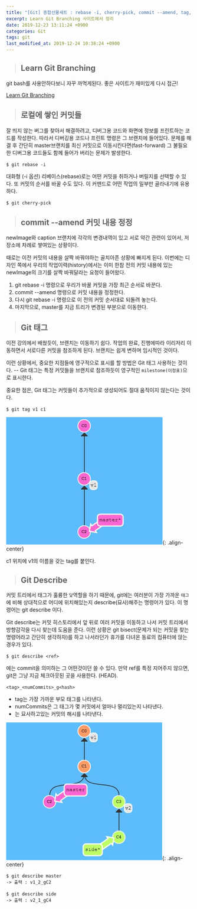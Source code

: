 ```yaml
---
title: "[Git] 종합선물세트 : rebase -i, cherry-pick, commit --amend, tag, describe"
excerpt: Learn Git Branching 사이트에서 정리
date: 2019-12-23 13:11:24 +0900
categories: Git
tags: git
last_modified_at: 2019-12-24 10:38:24 +0900
---
```


>## Learn Git Branching

git bash를 사용안하다보니 자꾸 까먹게된다.
좋은 사이트가 재미있게 다시 접근!

[Learn Git Branching](https://learngitbranching.js.org/)


>## 로컬에 쌓인 커밋들

잘 띄지 않는 버그를 찾아서 해결하려고, 디버그용 코드와 화면에 정보를 프린트하는 코드를 작성한다. 따라서 디버깅용 코드나 프린트 명령은 그 브랜치에 들어있다. 문제를 해결 후 간단히 master브랜치를 최신 커밋으로 이동시킨다면(fast-forward) 그 불필요한 디버그용 코드들도 함께 들어가 버리는 문제가 발생한다.

```
$ git rebase -i
```

대화형 (-i 옵션) 리베이스(rebase)로는 어떤 커밋을 취하거나 버릴지를 선택할 수 있다. 또 커밋의 순서를 바꿀 수도 있다. 이 커맨드로 어떤 작업의 일부만 골라내기에 유용하다.

```
$ git cherry-pick
```


>## commit --amend 커밋 내용 정정

newImage와 caption 브랜치에 각각의 변경내역이 있고 서로 약간 관련이 있어서, 저장소에 차례로 쌓여있는 상황이다.

때로는 이전 커밋의 내용을 살짝 바꿔야하는 골치아픈 상황에 빠지게 된다. 이번에는 디자인 쪽에서 우리의 작업이력(history)에서는 이미 한참 전의 커밋 내용에 있는 newImage의 크기를 살짝 바꿔달라는 요청이 들어왔다.

1. git rebase -i 명령으로 우리가 바꿀 커밋을 가장 최근 순서로 바꾼다.
2. commit --amend 명령으로 커밋 내용을 정정한다.
3. 다시 git rebase -i 명령으로 이 전의 커밋 순서대로 되돌려 놓는다.
4. 마지막으로, master를 지금 트리가 변경된 부분으로 이동한다.


>## Git 태그

이전 강의에서 배웠듯이, 브랜치는 이동하기 쉽다. 작업의 완료, 진행에따라 이리저리 이동하면서 서로다른 커밋을 참조하게 된다. 브랜치는 쉽게 변하며 임시적인 것이다.

이런 상황에서, 중요한 지점들에 영구적으로 표시를 할 방법은 Git 태그 사용하는 것이다. -- Git 태그는 특정 커밋들을 브랜치로 참조하듯이 영구적인 `milestone(이정표)`으로 표시한다.

중요한 점은, Git 태그는 커밋들이 추가적으로 생성되어도 절대 움직이지 않는다는 것이다.

```
$ git tag v1 c1
```

![](/assets/images/git/191223_03.JPG){: .align-center}

c1 위치에 v1의 이름을 갖는 tag를 붙인다.


>## Git Describe

커밋 트리에서 태그가 훌륭한 `닻`역할을 하기 때문에, git에는 여러분이 가장 가까운 `태그`에 비해 상대적으로 어디에 위치해있는지 describe(묘사)해주는 명령어가 있다. 이 명령어는 git describe 이다.

Git describe는 커밋 히스토리에서 앞 뒤로 여러 커밋을 이동하고 나서 커밋 트리에서 방향감각을 다시 찾는데 도움을 준다. 이런 상황은 git bisect(문제가 되는 커밋을 찾는 명령어라고 간단히 생각하자)를 하고 나서라던가 휴가를 다녀온 동료의 컴퓨터에 앉는 경우가 있다.

```
$ git describe <ref>
```

<ref>에는 commit을 의미하는 그 어떤것이던 쓸 수 있다. 만약 ref를 특정 지어주지 않으면, git은 그냥 지금 체크아웃된 곳을 사용한다. (HEAD).

```
<tag>_<numCommits>_g<hash>
```

- tag는 가장 가까운 부모 태그를 나타낸다.
- numCommits은 그 태그가 몇 커밋에서 얼마나 멀리있는지 나타낸다.
- <hash>는 묘사하고있는 커밋의 해시를 나타낸다.

![](/assets/images/git/191223_04.JPG){: .align-center}

```
$ git describe master
-> 출력 : v1_2_gC2

$ git describe side
-> 출력 : v2_1_gC4
```
